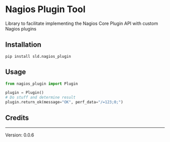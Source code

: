 # Nagios Plugin Tool

Library to facilitate implementing the Nagios Core Plugin API with custom Nagios plugins

## Installation

```
pip install sld.nagios_plugin
```

## Usage 

```python 
from nagios_plugin import Plugin

plugin = Plugin()
# Do stuff and determine result
plugin.return_ok(message="OK", perf_data="/=123;0;")
```

## Credits



---
Version: 0.0.6